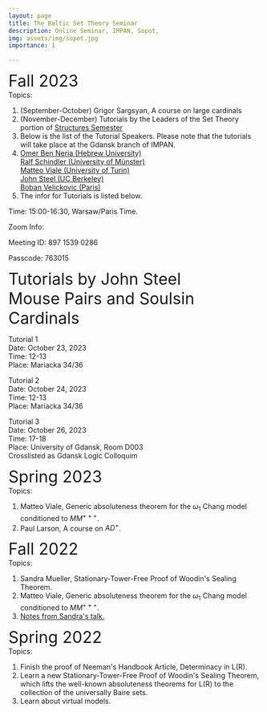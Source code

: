 ```yaml
---
layout: page
title: The Baltic Set Theory Seminar 
description: Online Seminar, IMPAN, Sopot,
img: assets/img/sopot.jpg
importance: 1

---
```

<font size="+3"> Fall 2023</font> <br>
Topics: 
 1. (September-October) Grigor Sargsyan, A course on large cardinals <br>
 2. (November-December) Tutorials by the Leaders of the Set Theory portion of  <a href="https://www.impan.pl/en/activities/banach-center/conferences/23-simons-08">Structures Semester</a> <br>
 3. Below is the list of the Tutorial Speakers. Please note that the tutorials will take place at the Gdansk branch of IMPAN.<br>
 4. <a href="https://math.huji.ac.il/~omerbn/">Omer Ben Neria (Hebrew University) </a><br>
<a href="http://ivv5hpp.uni-muenster.de/u/rds/">Ralf Schindler (University of Münster)</a> <br>
<a href="http://www.logicatorino.altervista.org/matteo_viale/">Matteo Viale (University of Turin)</a> <br>
<a href="https://math.berkeley.edu/~steel/">John Steel (UC Berkeley) </a><br>
<a href="https://webusers.imj-prg.fr/~boban.velickovic/">Boban Velickovic (Paris) </a><br>
 5. The infor for Tutorials is listed below.



Time: 15:00-16:30, Warsaw/Paris Time.

Zoom Info:

Meeting ID: 897 1539 0286

Passcode: 763015

<font size="+3"> Tutorials by John Steel</font> <br>
<font size="+3"> Mouse Pairs and Soulsin Cardinals</font> <br>

Tutorial 1<br>
Date: October 23, 2023<br>
Time: 12-13<br>
Place: Mariacka 34/36<br>

Tutorial 2<br>
Date: October 24, 2023<br>
Time: 12-13<br>
Place: Mariacka 34/36<br>

Tutorial 3<br>
Date: October 26, 2023<br>
Time: 17-18<br>
Place: University of Gdansk, Room D003<br>
Crosslisted as Gdansk Logic Colloquim








<font size="+3"> Spring 2023</font> <br>
Topics: 
 1. Matteo Viale, Generic absoluteness theorem for the $\omega_1$ Chang model conditioned to $MM^{+++}$. <br>
2. Paul Larson, A course on $AD^+$. 
	
<font size="+3"> Fall 2022</font> <br>
Topics:
1. Sandra Mueller,  Stationary-Tower-Free Proof of Woodin's Sealing Theorem.  </td></tr>
2. Matteo Viale, Generic absoluteness theorem for the $\omega_1$ Chang model conditioned to $MM^{+++}$.<br>
3.  <a href="https://www.impan.pl/~gsargsyan/Snotes.pdf">Notes from Sandra's talk. </a> <br>
	

<font size="+3">Spring 2022</font> <br>
Topics:
1. Finish the proof of Neeman's Handbook Article, Determinacy in L(R). <br>
2. Learn a new Stationary-Tower-Free Proof of Woodin's Sealing Theorem, which lifts the well-known absoluteness theorems for L(R) to the collection of the  universally Baire sets.   <br>
3. Learn about virtual models.  
	


	
